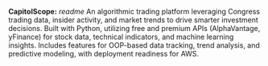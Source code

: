 **CapitolScope:** *readme*
An algorithmic trading platform leveraging Congress trading data, insider activity, and market trends to drive smarter investment decisions. Built with Python, utilizing free and premium APIs (AlphaVantage, yFinance) for stock data, technical indicators, and machine learning insights. Includes features for OOP-based data tracking, trend analysis, and predictive modeling, with deployment readiness for AWS.
